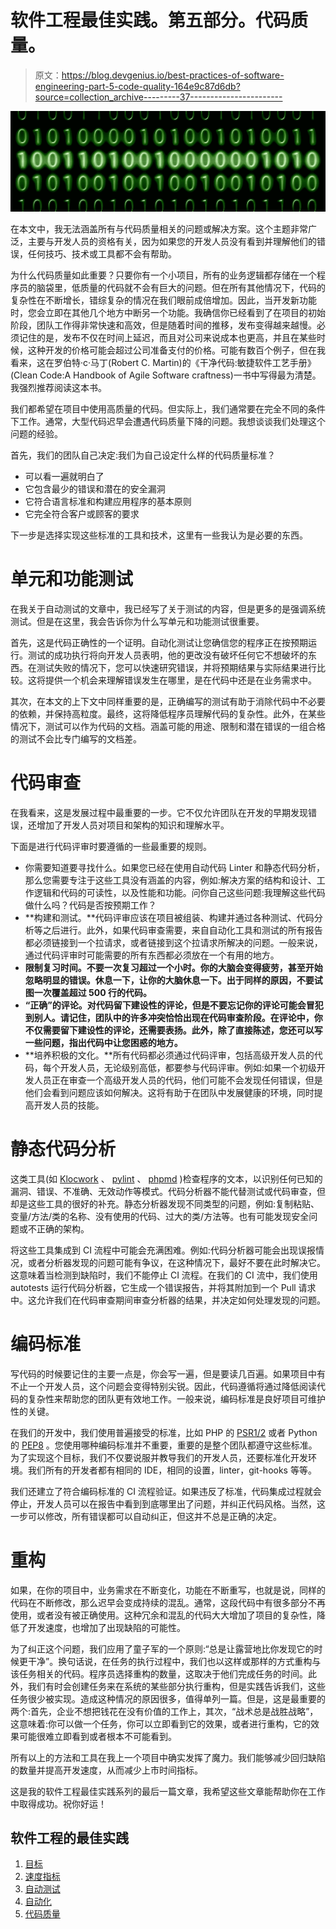 # 软件工程最佳实践。第五部分。代码质量。

> 原文：<https://blog.devgenius.io/best-practices-of-software-engineering-part-5-code-quality-164e9c87d6db?source=collection_archive---------37----------------------->

![](img/115c14016b42c1985fbf302c2c17bc8f.png)

在本文中，我无法涵盖所有与代码质量相关的问题或解决方案。这个主题非常广泛，主要与开发人员的资格有关，因为如果您的开发人员没有看到并理解他们的错误，任何技巧、技术或工具都不会有帮助。

为什么代码质量如此重要？只要你有一个小项目，所有的业务逻辑都存储在一个程序员的脑袋里，低质量的代码就不会有巨大的问题。但在所有其他情况下，代码的复杂性在不断增长，错综复杂的情况在我们眼前成倍增加。因此，当开发新功能时，您会立即在其他几个地方中断另一个功能。我确信你已经看到了在项目的初始阶段，团队工作得非常快速和高效，但是随着时间的推移，发布变得越来越慢。必须记住的是，发布不仅在时间上延迟，而且对公司来说成本也更高，并且在某些时候，这种开发的价格可能会超过公司准备支付的价格。可能有数百个例子，但在我看来，这在罗伯特·c·马丁(Robert C. Martin)的《干净代码:敏捷软件工艺手册》(Clean Code:A Handbook of Agile Software craftness)一书中写得最为清楚。我强烈推荐阅读这本书。

我们都希望在项目中使用高质量的代码。但实际上，我们通常要在完全不同的条件下工作。通常，大型代码迟早会遭遇代码质量下降的问题。我想谈谈我们处理这个问题的经验。

首先，我们的团队自己决定:我们为自己设定什么样的代码质量标准？

*   可以看一遍就明白了
*   它包含最少的错误和潜在的安全漏洞
*   它符合语言标准和构建应用程序的基本原则
*   它完全符合客户或顾客的要求

下一步是选择实现这些标准的工具和技术，这里有一些我认为是必要的东西。

# 单元和功能测试

在我关于自动测试的文章中，我已经写了关于测试的内容，但是更多的是强调系统测试。但是在这里，我会告诉你为什么写单元和功能测试很重要。

首先，这是代码正确性的一个证明。自动化测试让您确信您的程序正在按预期运行。测试的成功执行将向开发人员表明，他的更改没有破坏任何它不想破坏的东西。在测试失败的情况下，您可以快速研究错误，并将预期结果与实际结果进行比较。这将提供一个机会来理解错误发生在哪里，是在代码中还是在业务需求中。

其次，在本文的上下文中同样重要的是，正确编写的测试有助于消除代码中不必要的依赖，并保持高粒度。最终，这将降低程序员理解代码的复杂性。此外，在某些情况下，测试可以作为代码的文档。涵盖可能的用途、限制和潜在错误的一组合格的测试不会比专门编写的文档差。

# 代码审查

在我看来，这是发展过程中最重要的一步。它不仅允许团队在开发的早期发现错误，还增加了开发人员对项目和架构的知识和理解水平。

下面是进行代码评审时要遵循的一些最重要的规则。

*   你需要知道要寻找什么。如果您已经在使用自动代码 Linter 和静态代码分析，那么您需要专注于这些工具没有涵盖的内容，例如:解决方案的结构和设计、工作逻辑和代码的可读性，以及性能和功能。问你自己这些问题:我理解这些代码做什么吗？代码是否按预期工作？
*   **构建和测试。**代码评审应该在项目被组装、构建并通过各种测试、代码分析等之后进行。此外，如果代码审查需要，来自自动化工具和测试的所有报告都必须链接到一个拉请求，或者链接到这个拉请求所解决的问题。一般来说，通过代码评审时可能需要的所有东西都必须放在一个有用的地方。
*   **限制复习时间。不要一次复习超过一个小时。你的大脑会变得疲劳，甚至开始忽略明显的错误。休息一下，让你的大脑休息一下。出于同样的原因，不要试图一次覆盖超过 500 行的代码。**
*   **“正确”的评论。对代码留下建设性的评论，但是不要忘记你的评论可能会冒犯到别人。请记住，团队中的许多冲突恰恰出现在代码审查阶段。在评论中，你不仅需要留下建设性的评论，还需要表扬。此外，除了直接陈述，您还可以写一些问题，指出代码中让您困惑的地方。**
*   **培养积极的文化。**所有代码都必须通过代码评审，包括高级开发人员的代码，每个开发人员，无论级别高低，都要参与代码评审。例如:如果一个初级开发人员正在审查一个高级开发人员的代码，他们可能不会发现任何错误，但是他们会看到问题应该如何解决。这将有助于在团队中发展健康的环境，同时提高开发人员的技能。

# 静态代码分析

这类工具(如 [Klocwork](https://www.perforce.com/products/klocwork) 、 [pylint](https://pylint.org) 、 [phpmd](https://phpmd.org) )检查程序的文本，以识别任何已知的漏洞、错误、不准确、无效动作等模式。代码分析器不能代替测试或代码审查，但却是这些工具的很好的补充。静态分析器发现不同类型的问题，例如:复制粘贴、变量/方法/类的名称、没有使用的代码、过大的类/方法等。也有可能发现安全问题或不正确的架构。

将这些工具集成到 CI 流程中可能会充满困难。例如:代码分析器可能会出现误报情况，或者分析器发现的问题可能有争议，在这种情况下，最好不要在此时解决它。这意味着当检测到缺陷时，我们不能停止 CI 流程。在我们的 CI 流中，我们使用 autotests 运行代码分析器，它生成一个错误报告，并将其附加到一个 Pull 请求中。这允许我们在代码审查期间审查分析器的结果，并决定如何处理发现的问题。

# 编码标准

写代码的时候要记住的主要一点是，你会写一遍，但是要读几百遍。如果项目中有不止一个开发人员，这个问题会变得特别尖锐。因此，代码遵循将通过降低阅读代码的复杂性来帮助您的团队更有效地工作。一般来说，编码标准是良好项目可维护性的关键。

在我们的开发中，我们使用普遍接受的标准，比如 PHP 的 [PSR1/2](https://en.wikipedia.org/wiki/PHP_Standard_Recommendation) 或者 Python 的 [PEP8](https://www.python.org/dev/peps/pep-0008/) 。您使用哪种编码标准并不重要，重要的是整个团队都遵守这些标准。为了实现这个目标，我们不仅要说服并教导我们的开发人员，还要标准化开发环境。我们所有的开发者都有相同的 IDE，相同的设置，linter，git-hooks 等等。

我们还建立了符合编码标准的 CI 流程验证。如果违反了标准，代码集成过程就会停止，开发人员可以在报告中看到到底哪里出了问题，并纠正代码风格。当然，这一步可以修改，所有错误都可以自动纠正，但这并不总是正确的决定。

# 重构

如果，在你的项目中，业务需求在不断变化，功能在不断重写，也就是说，同样的代码在不断修改，那么迟早会变成持续的混乱。通常，这段代码中有很多部分不再使用，或者没有被正确使用。这种冗余和混乱的代码大大增加了项目的复杂性，降低了开发速度，也增加了出现缺陷的可能性。

为了纠正这个问题，我们应用了童子军的一个原则:“总是让露营地比你发现它的时候更干净”。换句话说，在任务的执行过程中，我们也以这样或那样的方式重构与该任务相关的代码。程序员选择重构的数量，这取决于他们完成任务的时间。此外，我们有时会创建任务来在系统的某些部分执行重构，但是实践告诉我们，这些任务很少被实现。造成这种情况的原因很多，值得单列一篇。但是，这是最重要的两个:首先，企业不想把钱花在没有价值的工作上，其次，“战术总是战胜战略”，这意味着:你可以做一个任务，你可以立即看到它的效果，或者进行重构，它的效果可能很难立即看到或者根本不可能看到。

所有以上的方法和工具在我上一个项目中确实发挥了魔力。我们能够减少回归缺陷的数量并提高开发速度，从而减少上市时间指标。

这是我的软件工程最佳实践系列的最后一篇文章，我希望这些文章能帮助你在工作中取得成功。祝你好运！

## 软件工程的最佳实践

1.  [目标](https://medium.com/@kirillmedvednykov/best-practices-of-software-engineering-part-1-goals-4457a907e756)
2.  [速度指标](https://medium.com/@kirillmedvednykov/best-practices-of-software-engineering-part-2-velocity-metrics-692c401acb4b)
3.  [自动测试](https://medium.com/@kirillmedvednykov/best-practices-of-software-engineering-part-3-autotests-d74c13086742)
4.  [自动化](https://medium.com/@kirillmedvednykov/best-practices-of-software-engineering-part-4-automation-eaf795b9a8d8)
5.  [代码质量](https://medium.com/dev-genius/best-practices-of-software-engineering-part-5-code-quality-164e9c87d6db)